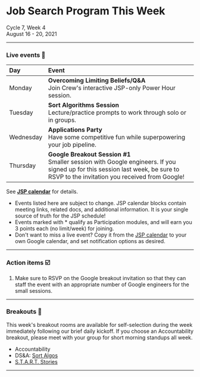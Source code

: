 # Job Search Program This Week

Cycle 7, Week 4 <br />
August 16 - 20, 2021

---

### Live events 📆

|Day|Event|
|:--|:--|
| Monday |**Overcoming Limiting Beliefs/Q&A** <br /> Join Crew's interactive JSP-only Power Hour session. |
| Tuesday | **Sort Algorithms Session** <br /> Lecture/practice prompts to work through solo or in groups. |
| Wednesday | **Applications Party** <br /> Have some competitive fun while superpowering your job pipeline. |
| Thursday | **Google Breakout Session #1** <br /> Smaller session with Google engineers. If you signed up for this session last week, be sure to RSVP to the invitation you received from Google!|

See **[JSP calendar](http://mks.io/jspcalendar)** for details.

 * Events listed here are subject to change. JSP calendar blocks contain meeting links, related docs, and additional information. It is your single source of truth for the JSP schedule! <br />
 * Events marked with *  qualify as Participation modules, and will earn you 3 points each (no limit/week) for joining.
 * Don't want to miss a live event? Copy it from the [JSP calendar](http://mks.io/jspcalendar) to your own Google calendar, and set notification options as desired.
 
---


### Action items ☑️ 


1. Make sure to RSVP on the Google breakout invitation so that they can staff the event with an appropriate number of Google engineers for the small sessions.

---


### Breakouts 🤝


This week's breakout rooms are available for self-selection during the week immediately following our brief daily kickoff. If you choose an Accountability breakout, please meet with your group for short morning standups all week.

 * Accountability
 * DS&A: [Sort Algos](https://docs.google.com/document/d/1SKBhRjv0LhjKvUg33K-3bEloPy7n-GH_ibQz5DU8TFk/)
 * [S.T.A.R.T. Stories](https://drive.google.com/drive/folders/1cHvNMHCOa2X3BDKADTvktcir-Bt757e3?usp=sharing)

---
